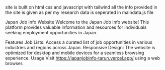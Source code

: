 site is built on html css and javascript with tailwind
all the info provided in the site is given as per my research
data is seperated in maindata.js file

Japan Job Info Website
Welcome to the Japan Job Info website! This platform provides valuable information and resources for individuals seeking employment opportunities in Japan.

Features
Job Lists: Access a curated list of job opportunities in various industries and regions across Japan.
Responsive Design: The website is optimized for desktop and mobile devices for a seamless browsing experience.
Usage
Visit https://japanjobinfo-tarun.vercel.app/ using a web browser.
